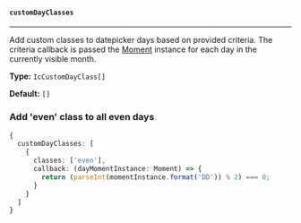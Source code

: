 #### `customDayClasses`

---

Add custom classes to datepicker days based on provided criteria. The criteria callback is passed the <a href="http://momentjs.com/docs/" target="_blank">Moment</a> instance for each day in the currently visible month.

**Type:** `IcCustomDayClass[]`

**Default:** `[]`

### Add 'even' class to all even days

```typescript
{
  customDayClasses: [
    {
      classes: ['even'],
      callback: (dayMomentInstance: Moment) => {
        return (parseInt(momentInstance.format('DD')) % 2) === 0;
      }
    }
  ]
}
```

